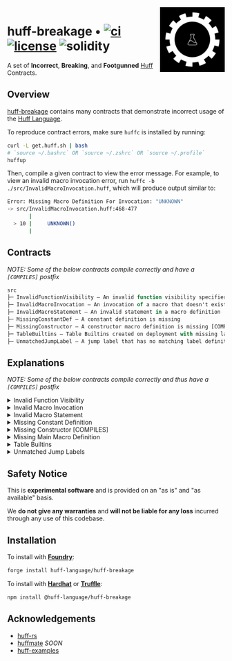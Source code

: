 <img align="right" width="150" height="150" top="100" src="./assets/breakage.png">

# huff-breakage • [![ci](https://github.com/huff-language/huff-breakage/actions/workflows/ci.yaml/badge.svg)](https://github.com/huff-language/huff-breakage/actions/workflows/ci.yaml) [![license](https://img.shields.io/badge/License-Apache_2.0-blue.svg?label=license)](https://opensource.org/licenses/Apache-2.0) ![solidity](https://img.shields.io/badge/solidity-%3E%3D%200.8.13-lightgrey)

A set of **Incorrect**, **Breaking**, and **Footgunned** [Huff](https://github.com/huff-language) Contracts.

## Overview

[huff-breakage](https://github.com/huff-language/huff-breakage) contains many contracts that demonstrate incorrect usage of the [Huff Language](https://huff.sh).

To reproduce contract errors, make sure `huffc` is installed by running:
```bash
curl -L get.huff.sh | bash
# `source ~/.bashrc` OR `source ~/.zshrc` OR `source ~/.profile`
huffup
```

Then, compile a given contract to view the error message. For example, to view an invalid macro invocation error, run `huffc -b ./src/InvalidMacroInvocation.huff`, which will produce output similar to:
```bash
Error: Missing Macro Definition For Invocation: "UNKNOWN"
-> src/InvalidMacroInvocation.huff:468-477
       |
  > 10 |     UNKNOWN()
       |
```


## Contracts

_NOTE: Some of the below contracts compile correctly and have a `[COMPILES]` postfix_

```ml
src
├─ InvalidFunctionVisibility — An invalid function visibility specifier
├─ InvalidMacroInvocation — An invocation of a macro that doesn't exist
├─ InvalidMacroStatement — An invalid statement in a macro definition
├─ MissingConstantDef — A constant definition is missing
├─ MissingConstructor — A constructor macro definition is missing [COMPILES]
├─ TableBuiltins — Table Builtins created on deployment with missing label definitions
├─ UnmatchedJumpLabel — A jump label that has no matching label definition
```

## Explanations

_NOTE: Some of the below contracts compile correctly and thus have a `[COMPILES]` postfix_

<details>
<summary>Invalid Function Visibility</summary>
<br />
Functions in huff can only have the visibility specifiers <code>view</code>, <code>pure</code>, <code>payable</code>, or <code>nonpayable</code>. On line 6 of <a href="./src/InvalidFunctionVisibility.huff">InvalidFunctionVisibility.huff</a>, the function has a specifier <code>internal</code> which is invalid, generating the following error:
<p align="center">
<img height="300px" style="display: block; margin: 0 auto" src="./assets/invalidfunctionvisibility.png">
</p>
</details>


<details>
<summary>Invalid Macro Invocation</summary>
<br />
On line 10 of <a href="./src/InvalidMacroInvocation.huff">InvalidMacroInvocation.huff</a>, we invoke a macro called <code>UNKNOWN</code>, but it doesn't exist in either the <code>InvalidMacroInvocation</code> Huff contract or any of its imports (there are none in this simple example).
<br />
Thus, the compiler will generate an error message like so when compiling the contract:
<p align="center">
<img height="300px" style="display: block; margin: 0 auto" src="./assets/invalidmacroinvocation.png">
</p>
</details>


<details>
<summary>Invalid Macro Statement</summary>
<br />
On line 11 of <a href="./src/InvalidMacroStatement.huff">InvalidMacroStatement.huff</a>, we make a call to the <code>FREE_STORAGE_POINTER()</code> keyword which is invalid within the context of a macro.
<br />
Thus, the compiler will generate an error message like so when compiling the contract:
<p align="center">
<img height="300px" style="display: block; margin: 0 auto" src="./assets/invalidmacrostatement.png">
</p>
</details>


<details>
<summary>Missing Constant Definition</summary>
<br />
On line 10 of <a href="./src/MissingConstantDef.huff">MissingConstantDef.huff</a>, the constant <code>[UNKNOWN_CONSTANT_DEFINITION]</code> is referenced (the brackets notate the item's location will be pushed to the stack) but there is no <code>UNKNOWN_CONSTANT_DEFINITION</code> definition present in the contract. This will generate an error message similar to below during compilation.
<p align="center">
<img height="300px" style="display: block; margin: 0 auto" src="./assets/missingconstantdef.png">
</p>
</details>


<details>
<summary>Missing Constructor [COMPILES]</summary>
<br />
Since missing constructors are allowed, the <a href="./src/MissingConstructor.huff">MissingConstructor.huff</a> contract will compile correctly, producing the below output:
<p align="center">
<img height="300px" style="display: block; margin: 0 auto" src="./assets/missingconstructor.png">
</p>
</details>


<details>
<summary>Missing Main Macro Definition</summary>
<br />
<a href="./src/MissingMainMacroDefinition.huff">MissingMainMacroDefinition.huff</a> is missing a `MAIN` macro definition which is invalid behavior as the contract needs an entrypoint.
<p align="center">
<img height="300px" style="display: block; margin: 0 auto" src="./assets/missingmaindef.png">
</p>
</details>


<details>
<summary>Table Builtins</summary>
<br />
On line 6 of <a href="./src/TableBuiltins.huff">TableBuiltins.huff</a>, the builting table contains references to labels that aren't defined, thus causing this contract to fail to compile.
<p align="center">
<img height="300px" style="display: block; margin: 0 auto" src="./assets/tablebuiltins.png">
</p>
</details>


<details>
<summary>Unmatched Jump Labels</summary>
<br />
On line 16 of <a href="./src/UnmatchedJumpLabel.huff">UnmatchedJumpLabel.huff</a>, the jump label <code>err</code> is referenced but there is no matching label definition. This will generate the following <code>Unmatched Jump Label</code> error:
<p align="center">
<img height="300px" style="display: block; margin: 0 auto" src="./assets/unmatchedjumplabels.png">
</p>
</details>


## Safety Notice

This is **experimental software** and is provided on an "as is" and "as available" basis.

We **do not give any warranties** and **will not be liable for any loss** incurred through any use of this codebase.


## Installation

To install with [**Foundry**](https://github.com/foundry-rs/foundry):

```sh
forge install huff-language/huff-breakage
```

To install with [**Hardhat**](https://github.com/nomiclabs/hardhat) or [**Truffle**](https://github.com/trufflesuite/truffle):

```sh
npm install @huff-language/huff-breakage
```


## Acknowledgements

- [huff-rs](https://github.com/huff-language/huff-rs)
- [huffmate](https://github.com/huff-language) _SOON_
- [huff-examples](https://github.com/huff-language/huff-examples)
